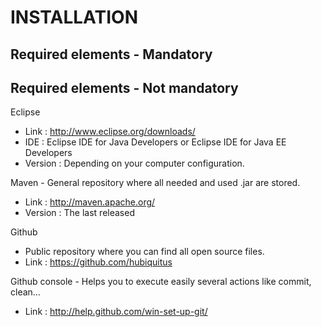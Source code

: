 # INSTALLATION

Required elements - Mandatory
-----------------------------



Required elements - Not mandatory
---------------------------------

Eclipse

* Link : http://www.eclipse.org/downloads/
* IDE : Eclipse IDE for Java Developers or Eclipse IDE for Java EE Developers
* Version : Depending on your computer configuration.

Maven - General repository where all needed and used .jar are stored.

* Link : http://maven.apache.org/
* Version : The last released

Github

* Public repository where you can find all open source files.
* Link : https://github.com/hubiquitus

Github console - Helps you to execute easily several actions like commit, clean…

* Link : http://help.github.com/win-set-up-git/